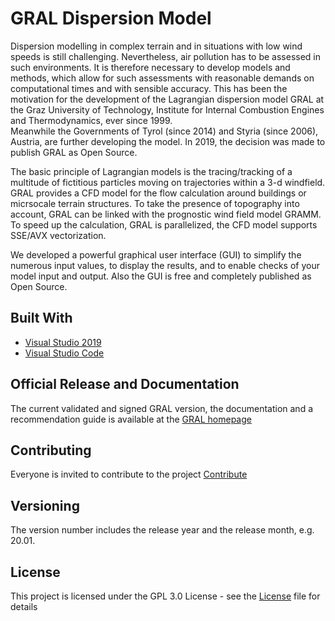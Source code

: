# GRAL Dispersion Model<br>
Dispersion modelling in complex terrain and in situations with low wind speeds is still challenging. Nevertheless, air pollution has to be assessed in such environments.
It is therefore necessary to develop models and methods, which allow for such assessments with reasonable demands on computational times and with sensible accuracy.
This has been the motivation for the development of the Lagrangian dispersion model GRAL at the Graz University of Technology, Institute for Internal Combustion Engines and Thermodynamics, ever since 1999. <br>
Meanwhile the Governments of Tyrol (since 2014) and Styria (since 2006), Austria, are further developing the model. In 2019, the decision was made to publish GRAL as Open Source.<br>

The basic principle of Lagrangian models is the tracing/tracking of a multitude of fictitious particles moving on trajectories within a 3-d windfield. GRAL provides a CFD model for the flow calculation around buildings or micrsocale terrain structures. To take the presence of topography into account, GRAL can be linked with the prognostic wind field model GRAMM.<br>
To speed up the calculation, GRAL is parallelized, the CFD model supports SSE/AVX vectorization.<br>

We developed a powerful graphical user interface (GUI) to simplify the numerous input values, to display the results, and to enable checks of your model input and output. Also the GUI is free and completely published as Open Source.<br>

## Built With
* [Visual Studio 2019](https://visualstudio.microsoft.com/de/downloads/) 
* [Visual Studio Code](https://code.visualstudio.com/)

## Official Release and Documentation
The current validated and signed GRAL version, the documentation and a recommendation guide is available at the [GRAL homepage](http://lampz.tugraz.at/~gral/)

## Contributing
Everyone is invited to contribute to the project [Contribute](Contribute.md)
 
## Versioning
The version number includes the release year and the release month, e.g. 20.01.

## License
This project is licensed under the GPL 3.0 License - see the [License](License.md) file for details
